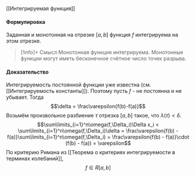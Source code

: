 [[Интегрируемая функция]]
#### Формулировка
Заданная и монотонная на отрезке $[a,b]$ функция $f$ интегрируема на этом отрезке.

>[!info]+ Смысл
>Монотонная функция интегрируема. Монотонные функции могут иметь бесконечное счётное число точек разрыва.
#### Доказательство
Интегрируемость постоянной функции уже известна (см. [[Интегрируемость константы]]). Поэтому пусть $f$ - не постоянна и не убывает. Тогда $$\delta = \frac\varepsilon{f(b)-f(a)}$$
Возьмём произвольное разбиение $\tau$ отрезка $[a,b]$ такое, что $\lambda(\tau) < \delta$.
$$\sum\limits_{i=1}^n\omega(f,\Delta_i)\Delta x_i < \sum\limits_{i=1}^n\omega(f,\Delta_i)\delta =  \frac\varepsilon{f(b) - f(a)}\sum\limits_{i=1}^n\omega(f,\Delta_i) = \frac\varepsilon{f(b) - f(a)}\cdot (f(b) - f(a)) = \varepsilon$$
По критерию Римана из [[Теорема о критериях интегрируемости в терминах колебаний]],  $$f \in R[a,b]$$





